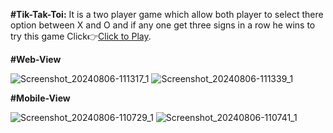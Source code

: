 **#Tik-Tak-Toi:**
It is a two player game which allow both player to select there option between X and O 
and if any one get three signs in a row he wins to try this game
Click👉[Click to Play](https://60ezyhmrrhwwhu0tpa8alw.on.drv.tw/www.TikTakToi.com/).


**#Web-View**

![Screenshot_20240806-111317_1](https://github.com/user-attachments/assets/e0582c01-8785-4b22-a3fb-6182a730fa88)
![Screenshot_20240806-111339_1](https://github.com/user-attachments/assets/fe6cd47a-fb83-4c3a-b42f-cbe28051288b)

**#Mobile-View**

![Screenshot_20240806-110729_1](https://github.com/user-attachments/assets/e49201fc-7d95-43cf-8cc4-b99ce9c8e5a6)
![Screenshot_20240806-110741_1](https://github.com/user-attachments/assets/bc7a2f10-4560-403e-a90c-96e42adb0e91)
